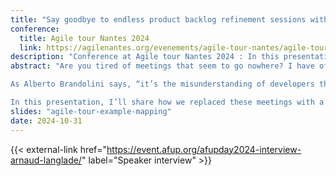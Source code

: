 ```yaml
---
title: "Say goodbye to endless product backlog refinement sessions with Example Mapping"
conference:
  title: Agile tour Nantes 2024
  link: https://agilenantes.org/evenements/agile-tour-nantes/agile-tour-nantais-2024/
description: "Conference at Agile tour Nantes 2024 : In this presentation, I’ll share how we replaced these meetings with a much more productive workshop: Example Mapping. Thanks to this simple and effective tool, we managed to clarify requirements and build our backlog collaboratively."
abstract: "Are you tired of meetings that seem to go nowhere? I have often felt this frustration during product refinement sessions. These meetings would often turn into endless debates, making it very challenging to stay focused until the end.

As Alberto Brandolini says, “it’s the misunderstanding of developers that goes into production.” If developers do not understand what is expected, there’s a high chance the delivered features will be incorrect.

In this presentation, I’ll share how we replaced these meetings with a much more productive workshop: Example Mapping. Thanks to this simple and effective tool, we managed to clarify requirements and build our backlog collaboratively."
slides: "agile-tour-example-mapping"
date: 2024-10-31
---
```


{{< external-link href="https://event.afup.org/afupday2024-interview-arnaud-langlade/" label="Speaker interview" >}}
